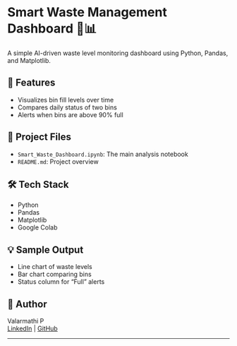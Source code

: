 # Smart Waste Management Dashboard 🚮📊

A simple AI-driven waste level monitoring dashboard using Python, Pandas, and Matplotlib.

## 🔧 Features
- Visualizes bin fill levels over time
- Compares daily status of two bins
- Alerts when bins are above 90% full

## 📁 Project Files
- `Smart_Waste_Dashboard.ipynb`: The main analysis notebook
- `README.md`: Project overview

## 🛠️ Tech Stack
- Python
- Pandas
- Matplotlib
- Google Colab

## 💡 Sample Output
- Line chart of waste levels
- Bar chart comparing bins
- Status column for “Full” alerts

## 📌 Author
Valarmathi P  
[LinkedIn](https://www.linkedin.com/in/valarmathi-p) | [GitHub](https://github.com/Valarmathi-P)

---

